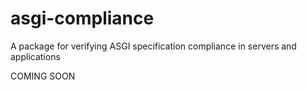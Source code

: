 # asgi-compliance
A package for verifying ASGI specification compliance in servers and applications

COMING SOON
